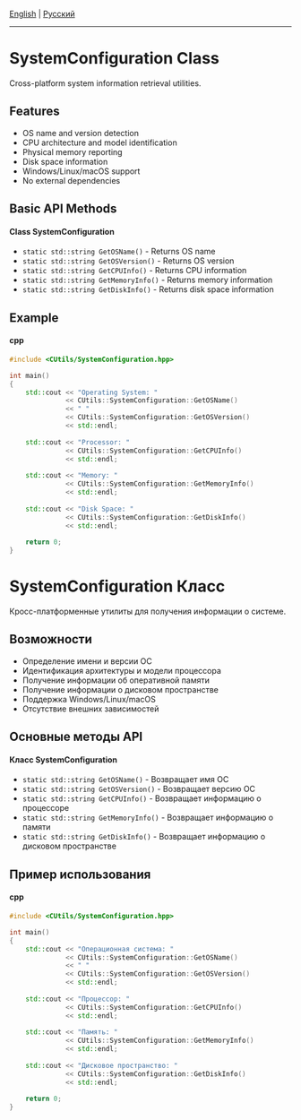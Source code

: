 [English](#en) | [Русский](#ru)

---

<a id="en"></a>
# SystemConfiguration Class

Cross-platform system information retrieval utilities.

## Features
- OS name and version detection
- CPU architecture and model identification
- Physical memory reporting
- Disk space information
- Windows/Linux/macOS support
- No external dependencies

## Basic API Methods
#### Class SystemConfiguration
- `static std::string GetOSName()` - Returns OS name
- `static std::string GetOSVersion()` - Returns OS version
- `static std::string GetCPUInfo()` - Returns CPU information
- `static std::string GetMemoryInfo()` - Returns memory information
- `static std::string GetDiskInfo()` - Returns disk space information

## Example
#### cpp
```cpp
#include <CUtils/SystemConfiguration.hpp>

int main()
{
    std::cout << "Operating System: " 
              << CUtils::SystemConfiguration::GetOSName() 
              << " " 
              << CUtils::SystemConfiguration::GetOSVersion() 
              << std::endl;
              
    std::cout << "Processor: " 
              << CUtils::SystemConfiguration::GetCPUInfo() 
              << std::endl;
              
    std::cout << "Memory: " 
              << CUtils::SystemConfiguration::GetMemoryInfo() 
              << std::endl;
              
    std::cout << "Disk Space: " 
              << CUtils::SystemConfiguration::GetDiskInfo() 
              << std::endl;
              
    return 0;
}
```

<a id="ru"></a>

# SystemConfiguration Класс
Кросс-платформенные утилиты для получения информации о системе.

## Возможности
- Определение имени и версии ОС
- Идентификация архитектуры и модели процессора
- Получение информации об оперативной памяти
- Получение информации о дисковом пространстве
- Поддержка Windows/Linux/macOS
- Отсутствие внешних зависимостей

## Основные методы API
#### Класс SystemConfiguration
- `static std::string GetOSName()` - Возвращает имя ОС
- `static std::string GetOSVersion()` - Возвращает версию ОС
- `static std::string GetCPUInfo()` - Возвращает информацию о процессоре
- `static std::string GetMemoryInfo()` - Возвращает информацию о памяти
- `static std::string GetDiskInfo()` - Возвращает информацию о дисковом пространстве

## Пример использования
#### cpp
```cpp
#include <CUtils/SystemConfiguration.hpp>

int main()
{
    std::cout << "Операционная система: " 
              << CUtils::SystemConfiguration::GetOSName() 
              << " " 
              << CUtils::SystemConfiguration::GetOSVersion() 
              << std::endl;
              
    std::cout << "Процессор: " 
              << CUtils::SystemConfiguration::GetCPUInfo() 
              << std::endl;
              
    std::cout << "Память: " 
              << CUtils::SystemConfiguration::GetMemoryInfo() 
              << std::endl;
              
    std::cout << "Дисковое пространство: " 
              << CUtils::SystemConfiguration::GetDiskInfo() 
              << std::endl;
              
    return 0;
}
```